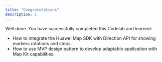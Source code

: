 ```yaml
---
title: "Congratulations"
description: 1
---
```


<p>Well done. You have successfully completed this Codelab and learned:</p>
<ul>
<li>How to integrate the Huawei Map SDK with Direction API for showing markers rotations and steps.</li>
<li>How to use MVP design pattern to develop adaptable application with Map Kit capabilities.</li>
</ul>
